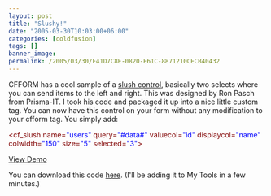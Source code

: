 ```yaml
---
layout: post
title: "Slushy!"
date: "2005-03-30T10:03:00+06:00"
categories: [coldfusion]
tags: []
banner_image: 
permalink: /2005/03/30/F41D7C8E-0820-E61C-8871210CECB40432
---
```


CFFORM has a cool sample of a <a href="http://www.cfform.com/invoke.cfm?objectid=D5DDF18D-4E22-1671-5C01F17329A328C7&method=full">slush control</a>, basically two selects where you can send items to the left and right. This was designed by Ron Pasch from Prisma-IT. I took his code and packaged it up into a nice little custom tag. You can now have this control on your form without any modification to your cfform tag. You simply add:

<div class="code"><FONT COLOR=MAROON>&lt;cf_slush name=<FONT COLOR=BLUE>"users"</FONT> query=<FONT COLOR=BLUE>"#data#"</FONT> valuecol=<FONT COLOR=BLUE>"id"</FONT> displaycol=<FONT COLOR=BLUE>"name"</FONT> colwidth=<FONT COLOR=BLUE>"150"</FONT> size=<FONT COLOR=BLUE>"5"</FONT> selected=<FONT COLOR=BLUE>"3"</FONT>&gt;</FONT></div>

<a href="javascript:void(1)" onclick="javascript:window.open('http://ray.camdenfamily.com/demos/test_slush.cfm','slush','width=600,height=500');">View Demo</a>

You can download this code <a href="http://ray.camdenfamily.com/downloads/slush.zip">here</a>. (I'll be adding it to My Tools in a few minutes.)